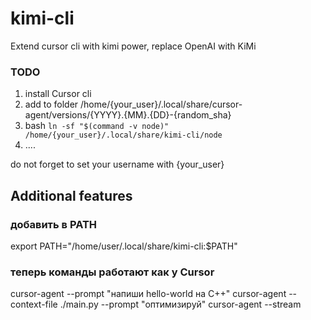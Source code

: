 # kimi-cli
Extend cursor cli with kimi power, replace OpenAI with KiMi

### TODO
  1. install Cursor cli
  2. add to folder /home/{your_user}/.local/share/cursor-agent/versions/{YYYY}.{MM}.{DD}-{random_sha}
  3. bash `ln -sf "$(command -v node)" /home/{your_user}/.local/share/kimi-cli/node`
  4. ....


do not forget to set your username with  {your_user}

## Additional features
### добавить в PATH
export PATH="/home/user/.local/share/kimi-cli:$PATH"

### теперь команды работают как у Cursor
cursor-agent --prompt "напиши hello-world на C++"
cursor-agent --context-file ./main.py --prompt "оптимизируй"
cursor-agent --stream
